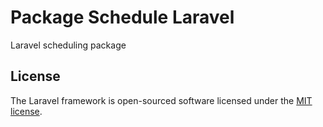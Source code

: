 # Package Schedule Laravel

Laravel scheduling package

## License

The Laravel framework is open-sourced software licensed under the [MIT license](https://opensource.org/licenses/MIT).
